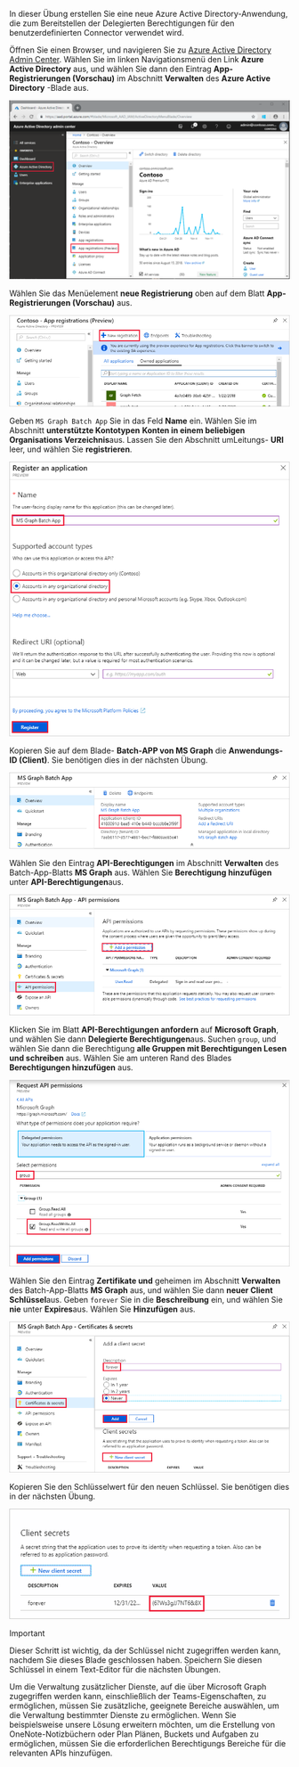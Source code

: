 <!-- markdownlint-disable MD002 MD041 -->

In dieser Übung erstellen Sie eine neue Azure Active Directory-Anwendung, die zum Bereitstellen der Delegierten Berechtigungen für den benutzerdefinierten Connector verwendet wird.

Öffnen Sie einen Browser, und navigieren Sie zu [Azure Active Directory Admin Center](https://aad.portal.azure.com). Wählen Sie im linken Navigationsmenü den Link **Azure Active Directory** aus, und wählen Sie dann den Eintrag **App-Registrierungen (Vorschau)** im Abschnitt **Verwalten** des **Azure Active Directory** -Blade aus.

![Ein Screenshot des Azure Active Directory-Blades im Azure Active Directory Admin Center](./images/app-reg-preview1.png)

Wählen Sie das Menüelement **neue Registrierung** oben auf dem Blatt **App-Registrierungen (Vorschau)** aus.

![Ein Screenshot des Blades "App-Registrierungen" im Azure Active Directory Admin Center](./images/app-reg-preview2.png)

Geben `MS Graph Batch App` Sie in das Feld **Name** ein. Wählen Sie im Abschnitt **unterstützte Kontotypen** **Konten in einem beliebigen Organisations Verzeichnis**aus. Lassen Sie den Abschnitt umLeitungs- **URI** leer, und wählen Sie **registrieren**.

![Screenshot des Registers "Application Blade" im Azure Active Directory Admin Center](./images/app-reg-preview3.png)

Kopieren Sie auf dem Blade- **Batch-APP von MS Graph** die **Anwendungs-ID (Client)**. Sie benötigen dies in der nächsten Übung.

![Screenshot der registrierten Anwendungsseite](./images/app-reg-preview4.png)

Wählen Sie den Eintrag **API-Berechtigungen** im Abschnitt **Verwalten** des Batch-App-Blatts **MS Graph** aus. Wählen Sie **Berechtigung hinzufügen** unter **API-Berechtigungen**aus.

![Screenshot des API-Berechtigungs Blatts](./images/app-perms-preview1.png)

Klicken Sie im Blatt **API-Berechtigungen anfordern** auf **Microsoft Graph**, und wählen Sie dann **Delegierte Berechtigungen**aus. Suchen `group`, und wählen Sie dann die Berechtigung **alle Gruppen mit Berechtigungen Lesen und schreiben** aus. Wählen Sie am unteren Rand des Blades **Berechtigungen hinzufügen** aus.

 ![Screenshot des Zugriffs Blatts für Anforderungs-API-Berechtigungen](./images/app-perms-preview2.png)

Wählen Sie den Eintrag **Zertifikate und** geheimen im Abschnitt **Verwalten** des Batch-App-Blatts **MS Graph** aus, und wählen Sie dann **neuer Client Schlüssel**aus. Geben `forever` Sie in die **Beschreibung** ein, und wählen Sie **nie** unter **Expires**aus. Wählen Sie **Hinzufügen** aus.

![Ein Screenshot des "Certificate and Secrets"-Blatts](./images/app-key-preview1.png)

Kopieren Sie den Schlüsselwert für den neuen Schlüssel. Sie benötigen dies in der nächsten Übung.

![Screenshot des neuen geheimen Clients](./images/app-key-preview2.png)

> [!IMPORTANT]
> Dieser Schritt ist wichtig, da der Schlüssel nicht zugegriffen werden kann, nachdem Sie dieses Blade geschlossen haben. Speichern Sie diesen Schlüssel in einem Text-Editor für die nächsten Übungen.

Um die Verwaltung zusätzlicher Dienste, auf die über Microsoft Graph zugegriffen werden kann, einschließlich der Teams-Eigenschaften, zu ermöglichen, müssen Sie zusätzliche, geeignete Bereiche auswählen, um die Verwaltung bestimmter Dienste zu ermöglichen. Wenn Sie beispielsweise unsere Lösung erweitern möchten, um die Erstellung von OneNote-Notizbüchern oder Plan Plänen, Buckets und Aufgaben zu ermöglichen, müssen Sie die erforderlichen Berechtigungs Bereiche für die relevanten APIs hinzufügen.